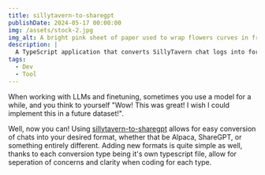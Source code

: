 ```yaml
---
title: sillytavern-to-sharegpt
publishDate: 2024-05-17 00:00:00
img: /assets/stock-2.jpg
img_alt: A bright pink sheet of paper used to wrap flowers curves in front of rich blue background
description: |
  A TypeScript application that converts SillyTavern chat logs into formats suitable for LLM fine-tuning and sharing.
tags:
  - Dev
  - Tool
---
```


When working with LLMs and finetuning, sometimes you use a model for a while, and you think to yourself "Wow! This was great! I wish I could implement this in a future dataset!".

Well, now you can! Using [sillytavern-to-sharegpt](https://github.com/AAbushady/sillytavern-to-sharegpt) allows for easy conversion of chats into your desired format, whether that be Alpaca, ShareGPT, or something entirely different. Adding new formats is quite simple as well, thanks to each conversion type being it's own typescript file, allow for seperation of concerns and clarity when coding for each type.
